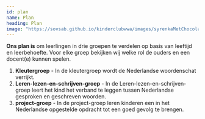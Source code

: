 ```yaml
---
id: plan
name: Plan
heading: Plan
image: "https://sovsab.github.io/kinderclubwwa/images/syrenkaMetChocolade_500x500.png"
---
```

**Ons plan is** om leerlingen in drie groepen te verdelen op basis van leeftijd en leerbehoefte. Voor elke groep bekijken wij welke rol de ouders en een docent(e) kunnen spelen.
1. **Kleutergroep** - In de kleutergroep wordt de Nederlandse woordenschat verrijkt.
2. **Leren-lezen-en-schrijven-groep** - In de Leren-lezen-en-schrijven-groep leert het kind het verband te leggen tussen Nederlandse gesproken en geschreven woorden.
3. **project-groep** - In de project-groep leren kinderen een in het Nederlandse opgestelde opdracht tot een goed gevolg te brengen.

